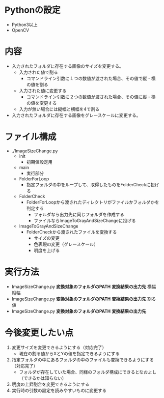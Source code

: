 # Pythonの設定
* Python3以上
* OpenCV

# 内容
* 入力されたフォルダに存在する画像のサイズを変更する。
    * 入力された値で割る
        * コマンドライン引数に１つの数値が渡された場合、その値で縦・横の値を割る
    * 入力された値に変更する
        * コマンドライン引数に２つの数値が渡された場合、その値に縦・横の値を変更する
    * 入力が無い場合には縦幅と横幅を4で割る
* 入力されたフォルダに存在する画像をグレースケールに変更する。

# ファイル構成
* ./ImageSizeChange.py
    * init
        * 初期値設定用
    * main
        * 実行部分
    * FolderForLoop
        * 指定フォルダの中をループして、取得したものをFolderCheckに投げる
    * FolderCheck
        * FolderForLoopから渡されたディレクトリがファイルかフォルダかを判定する
            * フォルダなら出力先に同じフォルダを作成する
            * ファイルならImageToGrayAndSizeChangeに投げる
    * ImageToGrayAndSizeChange
        * FolderCheckから渡されたファイルを変換する
            * サイズの変更
            * 色表現の変更（グレースケール）
            * 明度を上げる

# 実行方法
* ImageSizeChange.py **変換対象のフォルダのPATH** **変換結果の出力先** 横幅　縦幅
* ImageSizeChange.py **変換対象のフォルダのPATH** **変換結果の出力先** 割る値
* ImageSizeChange.py **変換対象のフォルダのPATH** **変換結果の出力先**

# 今後変更したい点
1. 変更サイズを変更できるようにする（対応完了）
    * 現在の割る値からXとYの値を指定できるようにする
2. 指定フォルダの中にあるフォルダの中のファイルも変換できるようにする（対応完了）
    * フォルダが存在していた場合、同様のフォルダ構成にできるとなおよし（できるかは知らない）
3. 明度の上昇割合を変更できるようにする
4. 実行時の引数の設定を読みやすいものに変更する